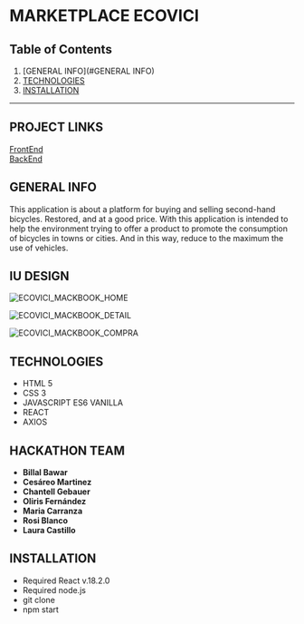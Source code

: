 
MARKETPLACE ECOVICI 
============

## Table of Contents
1. [GENERAL INFO](#GENERAL INFO)
2. [TECHNOLOGIES](#TECHNOLOGIES)
3. [INSTALLATION](#INSTALLATION_)

***


## PROJECT LINKS

[FrontEnd](https://github.com/laucasdu/HackathonF5-ECOVICI)</br>
[BackEnd](https://github.com/laucasdu/HackathonF5-ECOVICI-BACK)


## GENERAL INFO

This application is about a platform for buying and selling second-hand bicycles. Restored, and at a good price.
With this application is intended to help the environment trying to offer a product to promote the consumption of bicycles in towns or cities. And in this way, reduce to the maximum the use of vehicles.


## IU DESIGN

![ECOVICI_MACKBOOK_HOME](https://user-images.githubusercontent.com/102957525/182260633-7f7da724-8661-4002-93eb-9f146010f033.jpg)

![ECOVICI_MACKBOOK_DETAIL](https://user-images.githubusercontent.com/102957525/182260629-620d3ea6-e247-4019-bd09-019cba8a936c.jpg)

![ECOVICI_MACKBOOK_COMPRA](https://user-images.githubusercontent.com/102957525/182260621-3f8097ca-d659-45e1-a502-2af989049ec6.jpg)


## TECHNOLOGIES
- HTML 5
- CSS 3
- JAVASCRIPT ES6 VANILLA
- REACT
- AXIOS


## HACKATHON TEAM 

* **Billal Bawar**
* **Cesáreo Martinez**
* **Chantell Gebauer** 
* **Oliris Fernández** 
* **Maria Carranza** 
* **Rosi Blanco**
* **Laura Castillo**


## INSTALLATION

- Required React v.18.2.0
- Required node.js
- git clone <repository>
- npm start


